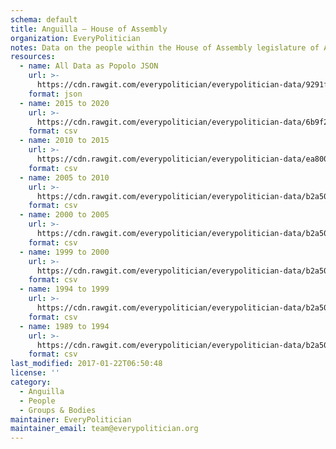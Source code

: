 ```yaml
---
schema: default
title: Anguilla — House of Assembly
organization: EveryPolitician
notes: Data on the people within the House of Assembly legislature of Anguilla.
resources:
  - name: All Data as Popolo JSON
    url: >-
      https://cdn.rawgit.com/everypolitician/everypolitician-data/9291ff0ab642286feaf092a61ae4419739896ad8/data/Anguilla/Assembly/ep-popolo-v1.0.json
    format: json
  - name: 2015 to 2020
    url: >-
      https://cdn.rawgit.com/everypolitician/everypolitician-data/6b9f24921ebc9188eff3c677880de3df897be636/data/Anguilla/Assembly/term-2015.csv
    format: csv
  - name: 2010 to 2015
    url: >-
      https://cdn.rawgit.com/everypolitician/everypolitician-data/ea80009d6401b4389642a3a652e17b9f0159375d/data/Anguilla/Assembly/term-2010.csv
    format: csv
  - name: 2005 to 2010
    url: >-
      https://cdn.rawgit.com/everypolitician/everypolitician-data/b2a5031d650e3bc4e954255b8e109537d7921632/data/Anguilla/Assembly/term-2005.csv
    format: csv
  - name: 2000 to 2005
    url: >-
      https://cdn.rawgit.com/everypolitician/everypolitician-data/b2a5031d650e3bc4e954255b8e109537d7921632/data/Anguilla/Assembly/term-2000.csv
    format: csv
  - name: 1999 to 2000
    url: >-
      https://cdn.rawgit.com/everypolitician/everypolitician-data/b2a5031d650e3bc4e954255b8e109537d7921632/data/Anguilla/Assembly/term-1999.csv
    format: csv
  - name: 1994 to 1999
    url: >-
      https://cdn.rawgit.com/everypolitician/everypolitician-data/b2a5031d650e3bc4e954255b8e109537d7921632/data/Anguilla/Assembly/term-1994.csv
    format: csv
  - name: 1989 to 1994
    url: >-
      https://cdn.rawgit.com/everypolitician/everypolitician-data/b2a5031d650e3bc4e954255b8e109537d7921632/data/Anguilla/Assembly/term-1989.csv
    format: csv
last_modified: 2017-01-22T06:50:48
license: ''
category:
  - Anguilla
  - People
  - Groups & Bodies
maintainer: EveryPolitician
maintainer_email: team@everypolitician.org
---
```

